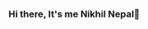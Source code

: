 ### Hi there, It's me Nikhil Nepal👋

<!--
**nikhilxnepal/nikhilxnepal** is a ✨ _special_ ✨ repository because its `README.md` (this file) appears on your GitHub profile.

Here are some ideas to get you started:

- 🌱 I’m currently learning React.
- 💬 Ask me about Python, React, Django,Routing & Switching,Photoshop
- 📫 How to reach me: [Linkedin](https://www.linkedin.com/in/nikhilxnepal/).

-->
